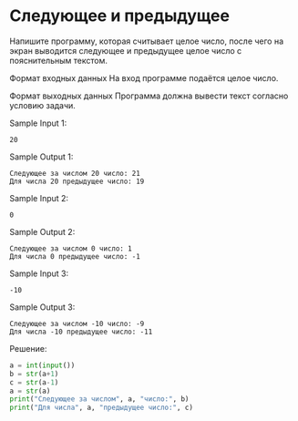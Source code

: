 # Следующее и предыдущее

Напишите программу, которая считывает целое число, после чего на экран выводится следующее и предыдущее целое число с пояснительным текстом.

Формат входных данных
На вход программе подаётся целое число.

Формат выходных данных
Программа должна вывести текст согласно условию задачи.

Sample Input 1:
```
20
```

Sample Output 1:
```
Следующее за числом 20 число: 21
Для числа 20 предыдущее число: 19
```

Sample Input 2:
```
0
```

Sample Output 2:
```
Следующее за числом 0 число: 1
Для числа 0 предыдущее число: -1
```

Sample Input 3:
```
-10
```

Sample Output 3:
```
Следующее за числом -10 число: -9
Для числа -10 предыдущее число: -11
```

Решение:
```python
a = int(input())
b = str(a+1)
c = str(a-1)
a = str(a)
print("Следующее за числом", a, "число:", b)
print("Для числа", a, "предыдущее число:", c)
```
